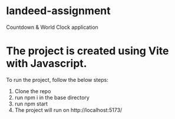 # landeed-assignment
Countdown &amp; World Clock application

# The project is created using Vite with Javascript.

To run the project, follow the below steps: 
1. Clone the repo 
2. run npm i in the base directory
3. run npm start 
4. The project will run on http://localhost:5173/
